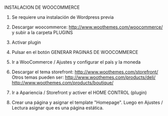INSTALACION DE WOOCOMMERCE

1) Se requiere una instalación de Wordpress previa
2) Descargar woocommerce: http://www.woothemes.com/woocommerce/ y subir a la carpeta PLUGINS
3) Activar plugin
4) Pulsar en el botón GENERAR PAGINAS DE WOOCOMMERCE
5) Ir a WooCommerce / Ajustes y configurar el país y la moneda
6) Descargar el tema storefront: http://www.woothemes.com/storefront/
Otros temas pueden ser: http://www.woothemes.com/products/deli/
http://www.woothemes.com/products/boutique/

7) Ir a Apariencia / Storefront y activer el HOME CONTROL (plugin)
8) Crear una página y asignar el template "Homepage". Luego en Ajustes / Lectura asignar que es una página estática.